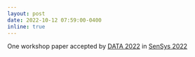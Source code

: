 ```yaml
---
layout: post
date: 2022-10-12 07:59:00-0400
inline: true
---
```


One workshop paper accepted by <a href="https://data-workshop.github.io/DATA2022/" target="_blank" rel="noopener noreferrer"> DATA 2022</a> in <a href="https://sensys.acm.org/2022/" target="_blank" rel="noopener noreferrer"> SenSys 2022</a>